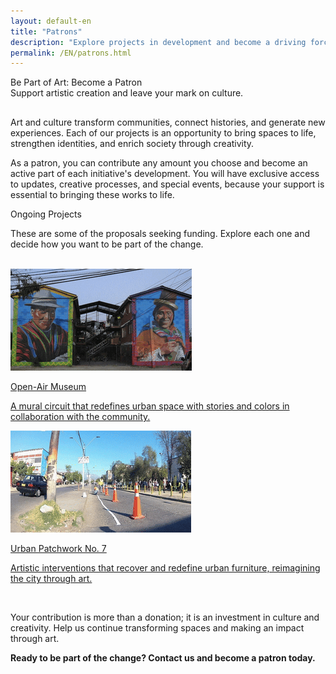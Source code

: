 ```yaml
---
layout: default-en
title: "Patrons"
description: "Explore projects in development and become a driving force for art and culture."
permalink: /EN/patrons.html
---
```


<div class="titulo">Be Part of Art: Become a Patron</div>

<div class="subtitulo">Support artistic creation and leave your mark on culture.</div>

<!-- Paragraph 1 -->
<p class="parrafo" style="margin-top: 6%;">
  Art and culture transform communities, connect histories, and generate new experiences. Each of our projects is an opportunity to bring spaces to life, strengthen identities, and enrich society through creativity.
</p>

<!-- Paragraph 2 -->
<p class="parrafo">
  As a patron, you can contribute any amount you choose and become an active part of each initiative's development. You will have exclusive access to updates, creative processes, and special events, because your support is essential to bringing these works to life.
</p>

<div class="subtitulo">Ongoing Projects</div>
<p class="parrafo">
  These are some of the proposals seeking funding. Explore each one and decide how you want to be part of the change.
</p>
<br>

<!-- Buttons -->
<div class="button-container">
  <a href="/EN/open-air-museum.html" class="fancy-button">
    <div class="button-content">
      <img src="/assets/img/boton-musoe-cielo-abierto.gif" alt="Open-Air Museum">
      <p class="title">Open-Air Museum</p>
      <p class="subtitle">A mural circuit that redefines urban space with stories and colors in collaboration with the community.</p>
    </div>
  </a>
  <a href="/EN/subrepticio.html" class="fancy-button">
    <div class="button-content">
      <img src="/assets/img/boton-remienda-urbana.gif" alt="Urban Patchwork No. 7">
      <p class="title">Urban Patchwork No. 7</p>
      <p class="subtitle">Artistic interventions that recover and redefine urban furniture, reimagining the city through art.</p>
    </div>
  </a>
</div>
<br>

<!-- Final Paragraphs -->
<p class="parrafo">
  Your contribution is more than a donation; it is an investment in culture and creativity. Help us continue transforming spaces and making an impact through art.
</p>

<p class="parrafo" style="font-weight: bold;">
  Ready to be part of the change? Contact us and become a patron today.
</p>

